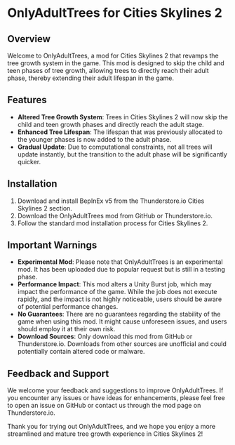 # OnlyAdultTrees for Cities Skylines 2

## Overview
Welcome to OnlyAdultTrees, a mod for Cities Skylines 2 that revamps the tree growth system in the game. This mod is designed to skip the child and teen phases of tree growth, allowing trees to directly reach their adult phase, thereby extending their adult lifespan in the game.

## Features
- **Altered Tree Growth System**: Trees in Cities Skylines 2 will now skip the child and teen growth phases and directly reach the adult stage.
- **Enhanced Tree Lifespan**: The lifespan that was previously allocated to the younger phases is now added to the adult phase.
- **Gradual Update**: Due to computational constraints, not all trees will update instantly, but the transition to the adult phase will be significantly quicker.

## Installation
1. Download and install BepInEx v5 from the Thunderstore.io Cities Skylines 2 section.
2. Download the OnlyAdultTrees mod from GitHub or Thunderstore.io.
3. Follow the standard mod installation process for Cities Skylines 2.

## Important Warnings
- **Experimental Mod**: Please note that OnlyAdultTrees is an experimental mod. It has been uploaded due to popular request but is still in a testing phase.
- **Performance Impact**: This mod alters a Unity Burst job, which may impact the performance of the game. While the job does not execute rapidly, and the impact is not highly noticeable, users should be aware of potential performance changes.
- **No Guarantees**: There are no guarantees regarding the stability of the game when using this mod. It might cause unforeseen issues, and users should employ it at their own risk.
- **Download Sources**: Only download this mod from GitHub or Thunderstore.io. Downloads from other sources are unofficial and could potentially contain altered code or malware.

## Feedback and Support
We welcome your feedback and suggestions to improve OnlyAdultTrees. If you encounter any issues or have ideas for enhancements, please feel free to open an issue on GitHub or contact us through the mod page on Thunderstore.io.

Thank you for trying out OnlyAdultTrees, and we hope you enjoy a more streamlined and mature tree growth experience in Cities Skylines 2!